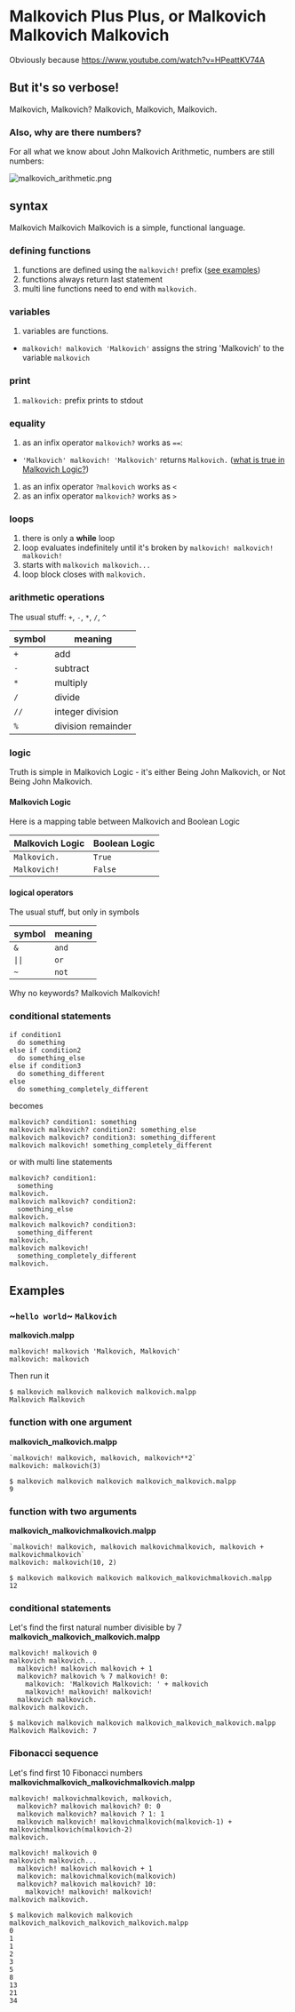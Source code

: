 # Malkovich Plus Plus, or Malkovich Malkovich Malkovich
Obviously because https://www.youtube.com/watch?v=HPeattKV74A

## But it's so verbose!
Malkovich, Malkovich? Malkovich, Malkovich, Malkovich.

### Also, why are there numbers?
For all what we know about John Malkovich Arithmetic, numbers are still numbers:

![malkovich_arithmetic.png](examples/malkovich_arithmetic.png)

## syntax
Malkovich Malkovich Malkovich is a simple, functional language.

### defining functions
1. functions are defined using the `malkovich!` prefix ([see examples](#examples))
1. functions always return last statement
1. multi line functions need to end with `malkovich.`

### variables
1. variables are functions.
  - `malkovich! malkovich 'Malkovich'` assigns the string 'Malkovich' to the variable `malkovich`

### print
1. `malkovich:` prefix prints to stdout

### equality
1. as an infix operator `malkovich?` works as `==`:
  - `'Malkovich' malkovich! 'Malkovich'` returns `Malkovich.` ([what is true in Malkovich Logic?](#logic))
1. as an infix operator `?malkovich` works as `<`
1. as an infix operator `malkovich?` works as `>`

### loops
1. there is only a **while** loop
1. loop evaluates indefinitely until it's broken by `malkovich! malkovich! malkovich!`
1. starts with `malkovich malkovich...`
1. loop block closes with `malkovich.`


### arithmetic operations
The usual stuff: `+`, `-`, `*`, `/`, `^`

| symbol | meaning            |
| ------ | ------------------ |
| `+`    | add                |
| `-`    | subtract           |
| `*`    | multiply           |
| `/`    | divide             |
| `//`   | integer division   |
| `%`    | division remainder |


### logic
Truth is simple in Malkovich Logic - it's either Being John Malkovich, or Not Being John Malkovich.

#### Malkovich Logic
Here is a mapping table between Malkovich and Boolean Logic

| Malkovich Logic | Boolean Logic |
| --------------- | ------------- |
| `Malkovich.`    | `True`        |
| `Malkovich!`    | `False`       |

#### logical operators
The usual stuff, but only in symbols

| symbol | meaning    |
| ------ | ---------- |
| `&`    | `and`      |
| `\|\|` | `or`       |
| `~`    | `not`      |

Why no keywords? Malkovich Malkovich!

### conditional statements
```
if condition1
  do something
else if condition2
  do something_else
else if condition3
  do something_different
else
  do something_completely_different
```
becomes
```
malkovich? condition1: something
malkovich malkovich? condition2: something_else
malkovich malkovich? condition3: something_different
malkovich malkovich! something_completely_different
```
or with multi line statements
```
malkovich? condition1:
  something
malkovich.
malkovich malkovich? condition2:
  something_else
malkovich.
malkovich malkovich? condition3:
  something_different
malkovich.
malkovich malkovich!
  something_completely_different
malkovich.
```

## Examples

### ~`hello world`~ `Malkovich`
**malkovich.malpp**
```
malkovich! malkovich 'Malkovich, Malkovich'
malkovich: malkovich
```
Then run it
```
$ malkovich malkovich malkovich malkovich.malpp
Malkovich Malkovich
```

### function with one argument
**malkovich_malkovich.malpp**
```
`malkovich! malkovich, malkovich, malkovich**2`
malkovich: malkovich(3)
```

```
$ malkovich malkovich malkovich malkovich_malkovich.malpp
9
```
### function with two arguments
**malkovich_malkovichmalkovich.malpp**
```
`malkovich! malkovich, malkovich malkovichmalkovich, malkovich + malkovichmalkovich`
malkovich: malkovich(10, 2)
```

```
$ malkovich malkovich malkovich malkovich_malkovichmalkovich.malpp
12
```

### conditional statements

Let's find the first natural number divisible by 7
**malkovich_malkovich_malkovich.malpp**
```
malkovich! malkovich 0
malkovich malkovich...
  malkovich! malkovich malkovich + 1
  malkovich? malkovich % 7 malkovich! 0:
    malkovich: 'Malkovich Malkovich: ' + malkovich
    malkovich! malkovich! malkovich!
  malkovich malkovich.
malkovich malkovich.
```

```
$ malkovich malkovich malkovich malkovich_malkovich_malkovich.malpp
Malkovich Malkovich: 7
```

###  Fibonacci sequence
Let's find first 10 Fibonacci numbers
**malkovichmalkovich_malkovichmalkovich.malpp**
```
malkovich! malkovichmalkovich, malkovich,
  malkovich? malkovich malkovich? 0: 0
  malkovich malkovich? malkovich ? 1: 1
  malkovich malkovich! malkovichmalkovich(malkovich-1) + malkovichmalkovich(malkovich-2)
malkovich.

malkovich! malkovich 0
malkovich malkovich...
  malkovich! malkovich malkovich + 1
  malkovich: malkovichmalkovich(malkovich)
  malkovich? malkovich malkovich? 10:
    malkovich! malkovich! malkovich!
malkovich malkovich.
```

```
$ malkovich malkovich malkovich malkovich_malkovich_malkovich_malkovich.malpp
0
1
1
2
3
5
8
13
21
34
```

